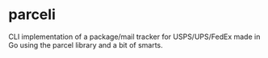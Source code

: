 # parceli
CLI implementation of a package/mail tracker for USPS/UPS/FedEx made in Go using the parcel library and a bit of smarts.
